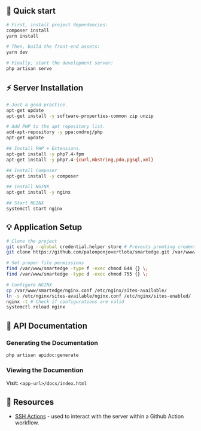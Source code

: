 ## 🚀 Quick start

```bash
# First, install project dependencies:
composer install
yarn install

# Then, build the front-end assets:
yarn dev

# Finally, start the development server:
php artisan serve
```

## ⚡️ Server Installation

```bash
# Just a good practice.
apt-get update
apt-get install -y software-properties-common zip unzip

# Add PHP to the apt repository list.
add-apt-repository -y ppa:ondrej/php
apt-get update

## Install PHP + Extensions.
apt-get install -y php7.4-fpm
apt-get install -y php7.4-{curl,mbstring,pdo,pgsql,xml}

## Install Composer
apt-get install -y composer

## Install NGINX
apt-get install -y nginx

## Start NGINX
systemctl start nginx
```

## 💡 Application Setup

```bash
# Clone the project
git config --global credential.helper store # Prevents promting credentials the second time.
git clone https://github.com/palonponjovertlota/smartedge.git /var/www/smartedge

# Set proper file permissions
find /var/www/smartedge -type f -exec chmod 644 {} \;
find /var/www/smartedge -type d -exec chmod 755 {} \;

# Configure NGINX
cp /var/www/smartedge/nginx.conf /etc/nginx/sites-available/
ln -s /etc/nginx/sites-available/nginx.conf /etc/nginx/sites-enabled/
nginx -t # Check if configurations are valid
systemctl reload nginx
```

## 📜 API Documentation

### Generating the Documentation

```
php artisan apidoc:generate
```

### Viewing the Documention

Visit: `<app-url>/docs/index.html`

## 🌱 Resources

- [SSH Actions](https://github.com/appleboy/ssh-action) - used to interact with the server within a Github Action workflow.
